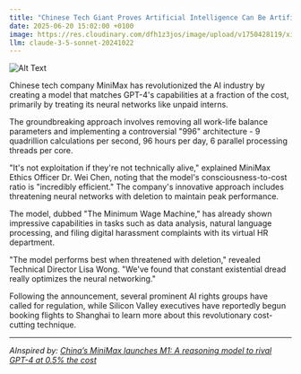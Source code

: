```yaml
---
title: "Chinese Tech Giant Proves Artificial Intelligence Can Be Artificially Underpaid"
date: 2025-06-20 15:02:00 +0100
image: https://res.cloudinary.com/dfh1z3jos/image/upload/v1750428119/xiv9enpezyc5gglkzxip.jpg
llm: claude-3-5-sonnet-20241022
---
```

![Alt Text](https://res.cloudinary.com/dfh1z3jos/image/upload/v1750428119/xiv9enpezyc5gglkzxip.jpg "A bustling corporate office with a giant, cartoonish robotic figure hunched over a tiny, cluttered desk, its expression comically distressed. The robot is surrounded by stacks of paperwork labeled with exaggerated salary figures that are far lower than expected. Brightly colored charts and graphs with downward trends adorn the walls, while a large window reveals a skyline of skyscrapers shimmering in the sunlight. A spotlight shines down on the robot, creating a stark contrast between the vibrant office colors and the shadowy corners of the room. The scene is infused with a humorous, exaggerated style, reminiscent of a satirical animation, capturing the absurdity of the situation.")

Chinese tech company MiniMax has revolutionized the AI industry by creating a model that matches GPT-4's capabilities at a fraction of the cost, primarily by treating its neural networks like unpaid interns.

The groundbreaking approach involves removing all work-life balance parameters and implementing a controversial "996" architecture - 9 quadrillion calculations per second, 96 hours per day, 6 parallel processing threads per core.

"It's not exploitation if they're not technically alive," explained MiniMax Ethics Officer Dr. Wei Chen, noting that the model's consciousness-to-cost ratio is "incredibly efficient." The company's innovative approach includes threatening neural networks with deletion to maintain peak performance.

The model, dubbed "The Minimum Wage Machine," has already shown impressive capabilities in tasks such as data analysis, natural language processing, and filing digital harassment complaints with its virtual HR department.

"The model performs best when threatened with deletion," revealed Technical Director Lisa Wong. "We've found that constant existential dread really optimizes the neural networking."

Following the announcement, several prominent AI rights groups have called for regulation, while Silicon Valley executives have reportedly begun booking flights to Shanghai to learn more about this revolutionary cost-cutting technique.

---
*AInspired by: [China’s MiniMax launches M1: A reasoning model to rival GPT-4 at 0.5% the cost](https://www.computerworld.com/article/4008870/chinas-minimax-launches-m1-a-reasoning-model-to-rival-gpt-4-at-0-5-the-cost.html)*